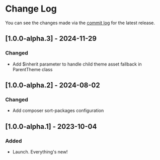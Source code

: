 # Change Log

You can see the changes made via the [commit log](https://github.com/themehybrid/hybrid-assets/commits/master) for the latest release.

## [1.0.0-alpha.3] - 2024-11-29

### Changed

- Add $inherit parameter to handle child theme asset fallback in ParentTheme class

## [1.0.0-alpha.2] - 2024-08-02

### Changed

- Add composer sort-packages configuration

## [1.0.0-alpha.1] - 2023-10-04

### Added

- Launch.  Everything's new!
